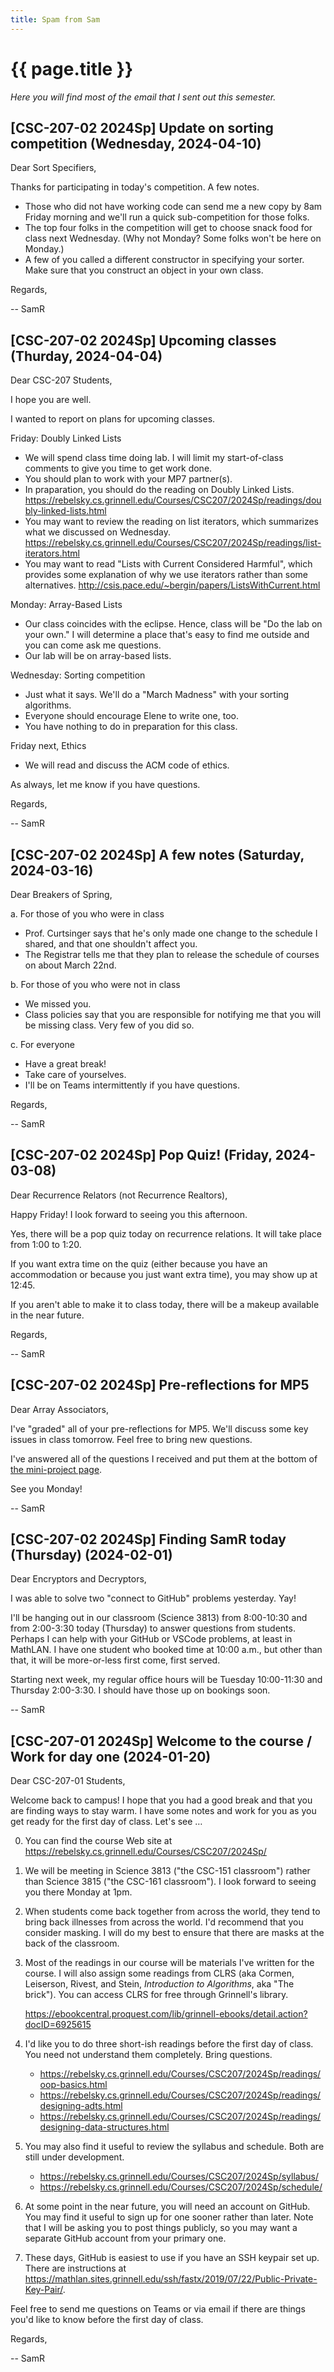 ```yaml
---
title: Spam from Sam
---
```

# {{ page.title }}

_Here you will find most of the email that I sent out this semester._

## [CSC-207-02 2024Sp] Update on sorting competition (Wednesday, 2024-04-10)

Dear Sort Specifiers,

Thanks for participating in today's competition. A few notes.

* Those who did not have working code can send me a new copy by 8am Friday morning and we'll run a quick sub-competition for those folks.
* The top four folks in the competition will get to choose snack food for class next Wednesday. (Why not Monday? Some folks won't be here on Monday.)
* A few of you called a different constructor in specifying your sorter. Make sure that you construct an object in your own class.

Regards,

-- SamR

## [CSC-207-02 2024Sp] Upcoming classes (Thurday, 2024-04-04)

Dear CSC-207 Students,

I hope you are well.

I wanted to report on plans for upcoming classes.

Friday: Doubly Linked Lists

* We will spend class time doing lab. I will limit my start-of-class comments to give you time to get work done.
* You should plan to work with your MP7 partner(s).
* In praparation, you should do the reading on Doubly Linked Lists.  <https://rebelsky.cs.grinnell.edu/Courses/CSC207/2024Sp/readings/doubly-linked-lists.html>
* You may want to review the reading on list iterators, which summarizes what we discussed on Wednesday. <https://rebelsky.cs.grinnell.edu/Courses/CSC207/2024Sp/readings/list-iterators.html>
* You may want to read "Lists with Current Considered Harmful", which provides some explanation of why we use iterators rather than some alternatives. <http://csis.pace.edu/~bergin/papers/ListsWithCurrent.html>

Monday: Array-Based Lists

* Our class coincides with the eclipse. Hence, class will be "Do the lab on your own." I will determine a place that's easy to find me outside and you can come ask me questions.
* Our lab will be on array-based lists.

Wednesday: Sorting competition

* Just what it says. We'll do a "March Madness" with your sorting algorithms.
* Everyone should encourage Elene to write one, too.
* You have nothing to do in preparation for this class.

Friday next, Ethics

* We will read and discuss the ACM code of ethics.

As always, let me know if you have questions.

Regards,

-- SamR

## [CSC-207-02 2024Sp] A few notes (Saturday, 2024-03-16)

Dear Breakers of Spring,

a. For those of you who were in class

* Prof. Curtsinger says that he's only made one change to the schedule I shared, and that one shouldn't affect you.
* The Registrar tells me that they plan to release the schedule of courses on about March 22nd.

b. For those of you who were not in class

* We missed you.
* Class policies say that you are responsible for notifying me that you will be missing class. Very few of you did so.

c. For everyone

* Have a great break!
* Take care of yourselves.
* I'll be on Teams intermittently if you have questions.

Regards,

-- SamR

## [CSC-207-02 2024Sp] Pop Quiz! (Friday, 2024-03-08)

Dear Recurrence Relators (not Recurrence Realtors),

Happy Friday! I look forward to seeing you this afternoon.

Yes, there will be a pop quiz today on recurrence relations. It will take place from 1:00 to 1:20.

If you want extra time on the quiz (either because you have an accommodation or because you just want extra time), you may show up at 12:45.

If you aren't able to make it to class today, there will be a makeup available in the near future.

Regards,

-- SamR

## [CSC-207-02 2024Sp] Pre-reflections for MP5

Dear Array Associators,

I've "graded" all of your pre-reflections for MP5. We'll discuss some key issues in class tomorrow. Feel free to bring new questions.

I've answered all of the questions I received and put them at the bottom of [the mini-project page](../mps/mp05).

See you Monday!

-- SamR

## [CSC-207-02 2024Sp] Finding SamR today (Thursday) (2024-02-01)

Dear Encryptors and Decryptors,

I was able to solve two "connect to GitHub" problems yesterday. Yay!

I'll be hanging out in our classroom (Science 3813) from 8:00-10:30 and from 2:00-3:30 today (Thursday) to answer questions from students. Perhaps I can help with your GitHub or VSCode problems, at least in MathLAN. I have one student who booked time at 10:00 a.m., but other than that, it will be more-or-less first come, first served.

Starting next week, my regular office hours will be Tuesday 10:00-11:30 and Thursday 2:00-3:30. I should have those up on bookings soon.

-- SamR

## [CSC-207-01 2024Sp] Welcome to the course / Work for day one (2024-01-20)

Dear CSC-207-01 Students,

Welcome back to campus! I hope that you had a good break and that you are finding ways to stay warm. I have some notes and work for you as you get ready for the first day of class. Let's see …

0. You can find the course Web site at https://rebelsky.cs.grinnell.edu/Courses/CSC207/2024Sp/

1. We will be meeting in Science 3813 ("the CSC-151 classroom") rather than Science 3815 ("the CSC-161 classroom"). I look forward to seeing you there Monday at 1pm.

2. When students come back together from across the world, they tend to bring back illnesses from across the world. I'd recommend that you consider masking. I will do my best to ensure that there are masks at the back of the classroom.

3. Most of the readings in our course will be materials I've written for the course. I will also assign some readings from CLRS (aka Cormen, Leiserson, Rivest, and Stein, _Introduction to Algorithms_, aka "The brick"). You can access CLRS for free through Grinnell's library.

    <https://ebookcentral.proquest.com/lib/grinnell-ebooks/detail.action?docID=6925615>

4. I'd like you to do three short-ish readings before the first day of class. You need not understand them completely. Bring questions.

    * <https://rebelsky.cs.grinnell.edu/Courses/CSC207/2024Sp/readings/oop-basics.html>
    * <https://rebelsky.cs.grinnell.edu/Courses/CSC207/2024Sp/readings/designing-adts.html>
    * <https://rebelsky.cs.grinnell.edu/Courses/CSC207/2024Sp/readings/designing-data-structures.html>

5. You may also find it useful to review the syllabus and schedule. Both are still under development.

    * <https://rebelsky.cs.grinnell.edu/Courses/CSC207/2024Sp/syllabus/>
    * <https://rebelsky.cs.grinnell.edu/Courses/CSC207/2024Sp/schedule/>

6. At some point in the near future, you will need an account on GitHub. You may find it useful to sign up for one sooner rather than later. Note that I will be asking you to post things publicly, so you may want a separate GitHub account from your primary one.

7. These days, GitHub is easiest to use if you have an SSH keypair set up. There are instructions at <https://mathlan.sites.grinnell.edu/ssh/fastx/2019/07/22/Public-Private-Key-Pair/>.

Feel free to send me questions on Teams or via email if there are things you'd like to know before the first day of class.

Regards,

-- SamR

